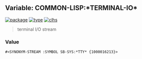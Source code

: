 ## Variable: COMMON-LISP:\*TERMINAL-IO\*
[![package](https://img.shields.io/badge/Package-COMMON--LISP-5f9ea0.svg?style=social&colorA=999999)](../) [![type](https://img.shields.io/badge/Type-Variable-5f9ea0.svg?style=social&colorA=999999)](../#variable) [![clhs](https://img.shields.io/badge/CLHS-*TERMINAL--IO*-5f9ea0.svg?style=social&colorA=999999)](http://www.lispworks.com/documentation/HyperSpec/Body/v_termin.htm) 

> terminal I/O stream

### Value
```
#<SYNONYM-STREAM :SYMBOL SB-SYS:*TTY* {1000016213}>
```
